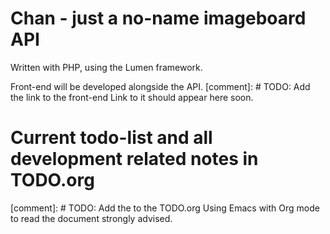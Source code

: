 # Chan - just a no-name imageboard API

Written with PHP, using the Lumen framework.

Front-end will be developed alongside the API.
[comment]: # TODO: Add the link to the front-end
Link to it should appear here soon.

# Current todo-list and all development related notes in TODO.org
[comment]: # TODO: Add the to the TODO.org
Using Emacs with Org mode to read the document strongly advised.
